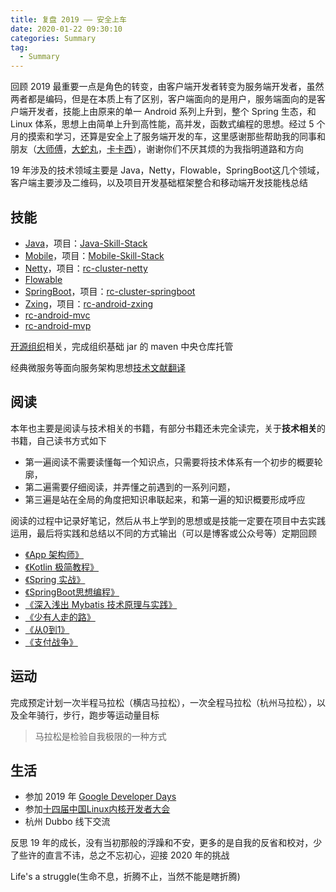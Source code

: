 ```yaml
---
title: 复盘 2019 —— 安全上车
date: 2020-01-22 09:30:10
categories: Summary
tag: 
  - Summary
---
```


回顾 2019 最重要一点是角色的转变，由客户端开发者转变为服务端开发者，虽然两者都是编码，但是在本质上有了区别，客户端面向的是用户，服务端面向的是客户端开发者，技能上由原来的单一 Android 系列上升到，整个 Spring 生态，和 Linux 体系，思想上由简单上升到高性能，高并发，函数式编程的思想。经过 5 个月的摸索和学习，还算是安全上了服务端开发的车，这里感谢那些帮助我的同事和朋友（[大师傅](https://blog.dazhidayong.cn/)，[大蛇丸](https://ceaser.wang/)，[卡卡西](https://kaifa.dev/)），谢谢你们不厌其烦的为我指明道路和方向

19 年涉及的技术领域主要是 Java，Netty，Flowable，SpringBoot这几个领域，客户端主要涉及二维码，以及项目开发基础框架整合和移动端开发技能栈总结

<!-- more -->

## 技能

* [Java](https://java.incoder.org)，项目：[Java-Skill-Stack](https://github.com/BladeCode/Java-Skill-Stack)
* [Mobile](https://mobile.incoder.org/)，项目：[Mobile-Skill-Stack](https://github.com/BladeCode/Mobile-Skill-Stack)
* [Netty](https://incoder.org/tags/Netty/)，项目：[rc-cluster-netty](https://github.com/RootCluster/rc-cluster-netty)
* [Flowable](https://incoder.org/tags/Flowable/)
* [SpringBoot](https://incoder.org/tags/SpringBoot)，项目：[rc-cluster-springboot](https://github.com/RootCluster/rc-cluster-springboot)
* [Zxing](https://incoder.org/tags/Zxing/)，项目：[rc-android-zxing](https://github.com/RootCluster/rc-android-zxing)
* [rc-android-mvc](https://github.com/RootCluster/rc-android-mvc)
* [rc-android-mvp](https://github.com/RootCluster/rc-android-mvp)

[开源组织](https://archive.twodragonlake.com/)相关，完成组织基础 jar 的 maven 中央仓库托管

经典微服务等面向服务架构思想[技术文献翻译](https://incoder.org/categories/Translation/)

## 阅读

本年也主要是阅读与技术相关的书籍，有部分书籍还未完全读完，关于**技术相关**的书籍，自己读书方式如下
* 第一遍阅读不需要读懂每一个知识点，只需要将技术体系有一个初步的概要轮廓，
* 第二遍需要仔细阅读，并弄懂之前遇到的一系列问题，
* 第三遍是站在全局的角度把知识串联起来，和第一遍的知识概要形成呼应

阅读的过程中记录好笔记，然后从书上学到的思想或是技能一定要在项目中去实践运用，最后将实践和总结以不同的方式输出（可以是博客或公众号等）定期回顾

* [《App 架构师》](https://book.douban.com/subject/30215761/)
* [《Kotlin 极简教程》](https://book.douban.com/subject/27135841/)
* [《Spring 实战》](https://book.douban.com/subject/26767354/)
* [《SpringBoot思想编程》](https://book.douban.com/subject/33390560/)
* [《深入浅出 Mybatis 技术原理与实践》](https://book.douban.com/subject/26858114/)
* [《少有人走的路》](https://book.douban.com/subject/1775691/)
* [《从0到1》](https://book.douban.com/subject/26297606/)
* [《支付战争》](https://book.douban.com/subject/26324497/)

## 运动

完成预定计划一次半程马拉松（横店马拉松），一次全程马拉松（杭州马拉松），以及全年骑行，步行，跑步等运动量目标

>马拉松是检验自我极限的一种方式

## 生活

* 参加 2019 年 [Google Developer Days](http://localhost:4000/2019/09/12/gdd-2019/)
* 参加[十四届中国Linux内核开发者大会](https://mp.weixin.qq.com/s/JSKO_BfB-j850C1D0DP4Hw)
* 杭州 Dubbo 线下交流

反思 19 年的成长，没有当初那般的浮躁和不安，更多的是自我的反省和校对，少了些许的直言不讳，总之不忘初心，迎接 2020 年的挑战

Life's a struggle(生命不息，折腾不止，当然不能是瞎折腾)